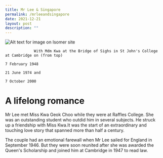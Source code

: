 ```yaml
---
title: Mr Lee & Singapore
permalink: /mrleeandsingapore
date: 2021-12-21
layout: post
description: ""
---
```



![Alt text for image on Isomer site](/images/Mr%20and%20Mrs%20Lee.webp)

                 With Mdm Kwa at the Bridge of Sighs in St John's College at Cambridge on (from top)
								                                                          7 February 1948
																																				  21 June 1974 and 
																																					7 October 2000
																																					
																																					
																																					
		
# 	A lifelong romance 

Mr Lee met Miss Kwa Geok Choo while they were at Raffles College. She was an outstanding student who outdid him in several subjects. He struck up a friendship with Miss Kwa.It was the start of an extraordinary and touching love story that spanned more than half a century.

The couple had an emotional farewall when Mr Lee sailed for England in September 1946. But they were soon reunited after she was awarded the Queen's Scholarship and joined him at Cambridge in 1947 to read law.